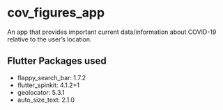 # cov_figures_app

An app that provides important current data&#x2F;information about COVID-19 relative to the user’s location.

## Flutter Packages used
* flappy_search_bar: 1.7.2
* flutter_spinkit: 4.1.2+1
* geolocator: 5.3.1
* auto_size_text: 2.1.0